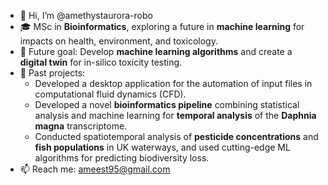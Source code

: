 - 👋 Hi, I’m @amethystaurora-robo
- 🎓 MSc in **Bioinformatics**, exploring a future in **machine learning** for impacts on health, environment, and toxicology.
- 🌱 Future goal: Develop **machine learning algorithms** and create a **digital twin** for in-silico toxicity testing.
- 🧬 Past projects:
  - Developed a desktop application for the automation of input files in computational fluid dynamics (CFD).
  - Developed a novel **bioinformatics pipeline** combining statistical analysis and machine learning for **temporal analysis** of the **Daphnia magna** transcriptome.
  - Conducted spatiotemporal analysis of **pesticide concentrations** and **fish populations** in UK waterways, and used cutting-edge ML algorithms for predicting biodiversity loss.
- 📫 Reach me: ameest95@gmail.com

<!---
amethystaurora-robo/amethystaurora-robo is a ✨ special ✨ repository because its `README.md` (this file) appears on your GitHub profile.
You can click the Preview link to take a look at your changes.
--->
